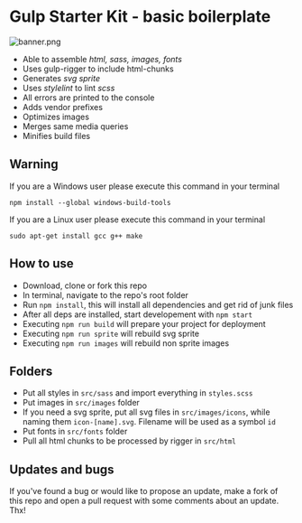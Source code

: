# Gulp Starter Kit - basic boilerplate

![banner.png](https://cdn.rawgit.com/axZerk/gulp-starter-kit/741020f0/banner.png)

- Able to assemble _html, sass, images, fonts_
- Uses gulp-rigger to include html-chunks
- Generates _svg sprite_
- Uses _stylelint_ to lint _scss_
- All errors are printed to the console
- Adds vendor prefixes
- Optimizes images
- Merges same media queries
- Minifies build files

## Warning

If you are a Windows user please execute this command in your terminal

```plain
npm install --global windows-build-tools
```

If you are a Linux user please execute this command in your terminal

```plain
sudo apt-get install gcc g++ make
```

## How to use

- Download, clone or fork this repo
- In terminal, navigate to the repo's root folder
- Run `npm install`, this will install all dependencies and get rid of junk files
- After all deps are installed, start developement with `npm start`
- Executing `npm run build` will prepare your project for deployment
- Executing `npm run sprite` will rebuild svg sprite
- Executing `npm run images` will rebuild non sprite images

## Folders

- Put all styles in `src/sass` and import everything in `styles.scss`
- Put images in `src/images` folder
- If you need a svg sprite, put all svg files in `src/images/icons`, while naming them `icon-[name].svg`. Filename will be used as a symbol `id`
- Put fonts in `src/fonts` folder
- Pull all html chunks to be processed by rigger in `src/html`

## Updates and bugs

If you've found a bug or would like to propose an update, make a fork of this repo and open a pull request with some comments about an update. Thx!
